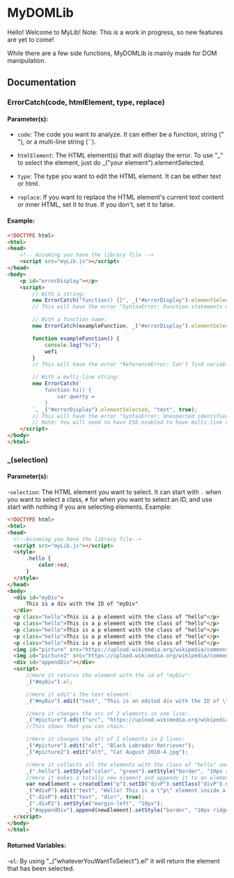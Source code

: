 # MyDOMLib

Hello! Welcome to MyLib! Note: This is a work in progress, so new features are yet to come!

While there are a few side functions, MyDOMLib is mainly made for DOM manipulation.

## Documentation

### ErrorCatch(code, htmlElement, type, replace)

#### Parameter(s):

- `code`:
  The code you want to analyze. It can either be a function, string (" "), or a multi-line string (``).
  
- `htmlElement`:
  The HTML element(s) that will display the error. To use "_" to select the element, just do _("your element").elementSelected.
  
- `type`:
  The type you want to edit the HTML element. It can be either text or html.
  
- `replace`:
  If you want to replace the HTML element's current text content or inner HTML, set it to true. If you don't, set it to false.

#### Example:

```html
<!DOCTYPE html>
<html>
<head>
    <!-- Assuming you have the library file -->
    <script src="myLib.js"></script>
</head>
<body>
    <p id="errorDisplay"></p>
    <script>
        // With a string:
        new ErrorCatch("function() {}", _("#errorDisplay").elementSelected, "text", true);
        // This will have the error "SyntaxError: Function statements must have a name."

        // With a function name:
        new ErrorCatch(exampleFunction, _("#errorDisplay").elementSelected, "text", true);

        function exampleFunction() {
            console.log("hi");
            wefi
        }
        // This will have the error "ReferenceError: Can't find variable: wefi"

        // With a multi-line string:
        new ErrorCatch(`
            function hi() {
                var qwerty =
            }
        `, _("#errorDisplay").elementSelected, "text", true);
        // This will have the error "SyntaxError: Unexpected identifier 'qwerty'"
        // Note: You will need to have ES6 enabled to have multi-line comments.
    </script>
</body>
</html>
```

### _(selection)

#### Parameter(s):

-`selection`:
  The HTML element you want to select. It can start with `.` when you want to select a class, `#` for when you want to select an ID, and use start with nothing if you are selecting elements.
  Example:
  ```html
<!DOCTYPE html>
<html>
<head>
    <!--Assuming you have the library file-->
    <script src="myLib.js"></script>
    <style>
        .hello {
            color:red;
        }
    </style>
</head>
<body>
    <div id="myDiv">
        This is a div with the ID of "myDiv"
    </div>
    <p class="hello">This is a p element with the class of "hello"</p>
    <p class="hello">This is a p element with the class of "hello"</p>
    <p class="hello">This is a p element with the class of "hello"</p>
    <p class="hello">This is a p element with the class of "hello"</p>
    <p class="hello">This is a p element with the class of "hello"</p>
    <img id="picture" src="https://upload.wikimedia.org/wikipedia/commons/1/15/Cat_August_2010-4.jpg" alt="Cat August 2010-4.jpg" width="300">
    <img id="picture2" src="https://upload.wikimedia.org/wikipedia/commons/c/c8/Black_Labrador_Retriever_-_Male_IMG_3323.jpg" width="300">
    <div id="appendDiv"></div>
    <script>
        //Here it returns the element with the id of "myDiv":
        _("#myDiv").el;

        //Here it edit's the text element:
        _("#myDiv").edit("text", "This is an edited div with the ID of \"myDiv\"");

        //Here it changes the src of 2 elements in one line:
        _("#picture").edit("src", "https://upload.wikimedia.org/wikipedia/commons/c/c8/Black_Labrador_Retriever_-_Male_IMG_3323.jpg")._("#picture2").edit("src", "https://upload.wikimedia.org/wikipedia/commons/1/15/Cat_August_2010-4.jpg");
        //This shows that you can chain.

        //Here it changes the alt of 2 elements in 2 lines:
        _("#picture").edit("alt", "Black Labrador Retriever");
        _("#picture2").edit("alt", "Cat August 2010-4.jpg");

        //Here it collects all the elements with the class of "hello" and edit's their color and gives them a border:
        _(".hello").setStyle("color", "green").setStyle("border", "10px ridge black");
        //Here it makes a totally new element and appends it to an element with the id of "appendDiv" with a border:
        var newElement = createElem("p").setID("divP").setClass("divP").setClass("divP2").result;
        _("#divP").edit("text", "Hello! This is a \"p\" element inside a ");
        _(".divP").edit("text", "div!", true);
        _(".divP2").setStyle("margin-left", "10px");
        _("#appendDiv").append(newElement).setStyle("border", "10px ridge red");
    </script>
</body>
</html>
  ```
#### Returned Variables:

-`el`:
  By using "_("whateverYouWantToSelect").el" it will return the element that has been selected.
